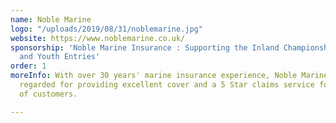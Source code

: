 ```yaml
---
name: Noble Marine
logo: "/uploads/2019/08/31/noblemarine.jpg"
website: https://www.noblemarine.co.uk/
sponsorship: 'Noble Marine Insurance : Supporting the Inland Championship, Training
  and Youth Entries'
order: 1
moreInfo: With over 30 years' marine insurance experience, Noble Marine is widely
  regarded for providing excellent cover and a 5 Star claims service for all types
  of customers.

---
```

